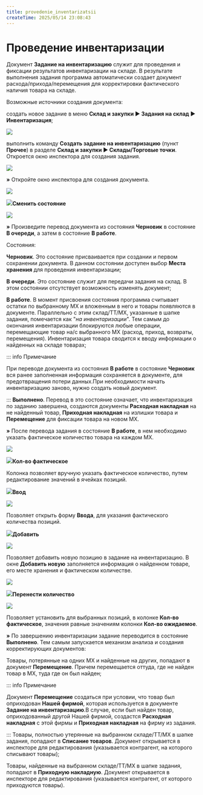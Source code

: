 ```yaml
---
title: provedenie_inventarizatsii
createTime: 2025/05/14 23:08:43
---
```

# Проведение инвентаризации

Документ **Задание на инвентаризацию** служит для проведения и фиксации результатов инвентаризации на складе. В результате выполнения задания программа автоматически создает документ расхода/прихода/перемещения для корректировки фактического наличия товара на складе.

Возможные источники создания документа:

создать новое задание в меню **Склад и закупки ► Задания на склад ► Инвентаризация**;

![](166.png)

выполнить команду **Создать задание на инвентаризацию** (пункт **Прочее**) в разделе **Склад и закупки ► Склады/Торговые точки**. Откроется окно инспектора для создания задания.

![](167.png)

**»** Откройте окно инспектора для создания документа.

![](168.png)

![](006.png)**Сменить состояние**

![](169.png)

**»** Произведите перевод документа из состояния **Черновик** в состояние **В очереди**, а затем в состояние **В работе**.

Состояния:

**Черновик**. Это состояние присваивается при создании и первом сохранении документа. В данном состоянии доступен выбор **Места хранения** для проведения инвентаризации;

**В** **очереди**. Это состояние служит для передачи задания на склад. В этом состоянии отсутствует возможность изменять документ;

**В работе**. В момент присвоения состояния программа считывает остатки по выбранному МХ и вложенным в него и товары появляются в документе. Параллельно с этим склад/ТТ/МХ, указанные в шапке задания, помечается как "*на инвентаризации*". Тем самым до окончания инвентаризации блокируются любые операции, перемещающие товар на/с выбранного МХ (расход, приход, возвраты, перемещения). Инвентаризация товара сводится к вводу информации о найденных на складе товарах;

::: info Примечание

При переводе документа из состояния **В работе** в состояние **Черновик** вся ранее заполненная информация сохраняется в документе, для предотвращения потери данных.При необходимости начать инвентаризацию заново, нужно создать новый документ.

:::
**Выполнено**. Перевод в это состояние означает, что инвентаризация по заданию завершена, создаются документы **Расходная накладная** на не найденный товар, **Приходная накладная** на излишки товара и **Перемещение** для фиксации товара на новом МХ.

**»** После перевода задания в состояние **В работе**, в нем необходимо указать фактическое количество товара на каждом МХ.

![](170.png)

![](006.png)**Кол-во фактическое**

Колонка позволяет вручную указать фактическое количество, путем редактирование значений в ячейках позиций.

![](008.png)**Ввод**

![](171.png)

Позволяет открыть форму **Ввода**, для указания фактического количества позиций.

![](009.png)**Добавить**

![](172.png)

Позволяет добавить новую позицию в задание на инвентаризацию. В окне **Добавить новую** заполняется информация о найденном товаре, его месте хранения и фактическом количестве.

![](173.png)

![](010.png)**Перенести количество**

![](174.png)

Позволяет установить для выбранных позиций, в колонке **Кол-во фактическое**, значения равные значениям колонки **Кол-во ожидаемое**.

**»** По завершению инвентаризации задание переводится в состояние **Выполнено**. Тем самым запускается механизм анализа и создания корректирующих документов:

Товары, потерянные на одних МХ и найденные на других, попадают в документ **Перемещение**. Причем перемещается оттуда, где не найден товар в МХ, туда где он был найден;

::: info Примечание

Документ **Перемещение** создаться при условии, что товар был оприходован **Нашей фирмой**, которая используется в документе **Задание на инвентаризацию**.В случае, если был найден товар, оприходованный другой Нашей фирмой, создастся **Расходная накладная** с этой фирмы и **Приходная накладная** на фирму из задания.

:::
Товары, полностью утерянные на выбранном складе/ТТ/МХ в шапке задания, попадают в **Списание товаров**. Документ открывается в инспекторе для редактирования (указывается контрагент, на которого списывают товары);

Товары, найденные на выбранном складе/ТТ/МХ в шапке задания, попадают в **Приходную накладную**. Документ открывается в инспекторе для редактирования (указывается контрагент, от которого приходуются товары).

